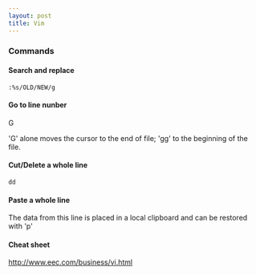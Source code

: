 ```yaml
---
layout: post 
title: Vim
---
```


### Commands

#### Search and replace

    :%s/OLD/NEW/g

#### Go to line nunber

<linenumber>G

\'G\' alone moves the cursor to the end of file; \'gg\' to the beginning
of the file.

#### Cut/Delete a whole line

    dd

#### Paste a whole line

The data from this line is placed in a local clipboard and can be
restored with \'p\'

#### Cheat sheet

<http://www.eec.com/business/vi.html>

